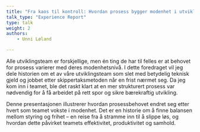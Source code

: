 ```yaml
---
title: "Fra kaos til kontroll: Hvordan prosess bygger modenhet i utviklingsteam"
talk_type: "Experience Report"
type: talk
weight: 2
authors:
    - Unni Løland

---
```

Alle utviklingsteam er forskjellige, men én ting de har til felles er at behovet for prosess varierer med deres modenhetsnivå. I dette foredraget vil jeg dele historien om et av våre utviklingsteam som slet med betydelig teknisk gjeld og jobbet etter skippertaksmetoden når en frist nærmet seg. Da jeg kom inn i teamet, ble det raskt klart at en mer strukturert prosess var nødvendig for å få arbeidet på rett spor og sikre bærekraftig utvikling.

Denne presentasjonen illustrerer hvordan prosessbehovet endret seg etter hvert som teamet vokste i modenhet. Det er en historie om å finne balansen mellom styring og frihet – en reise fra å stramme inn til å slippe løs, og hvordan dette påvirket teamets effektivitet, produktivitet og samhold.
